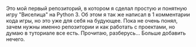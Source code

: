 Это мой первый репозиторий, в котором я сделал простую и понятную игру "Виселица" на Python 3. Об этом я так же написал в 1 комментарии кода игры, но это уже для себя на будующее. Пока не очень понял, зачем нужны именно репозитории и как работать с проектами, но думаю в туториале все есть. Прочитаю, разберусь... Больше добавить нечего.
